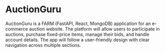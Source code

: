 # AuctionGuru
AuctionGuru is a FARM (FastAPI, React, MongoDB) application for an e-commerce auction website. The platform will allow users to participate in auctions, purchase fixed-price items, manage their bids, and handle account details. The app will follow a user-friendly design with clear navigation across multiple sections.
